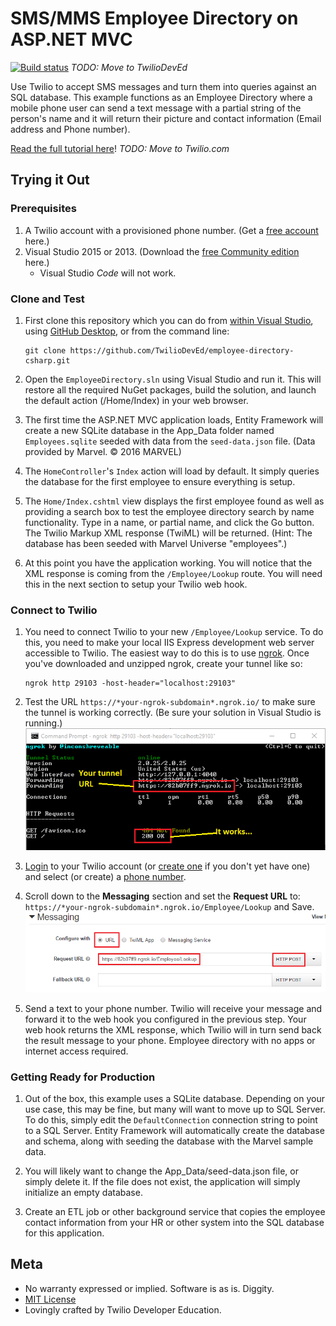 # SMS/MMS Employee Directory on ASP.NET MVC

[![Build status](https://ci.appveyor.com/api/projects/status/github/dprothero/employee-directory-csharp?svg=true)](https://ci.appveyor.com/project/dprothero/employee-directory-csharp) *TODO: Move to TwilioDevEd*

Use Twilio to accept SMS messages and turn them into queries against an SQL database. This example functions as an Employee Directory where a mobile phone user can send a text message with a partial string of the person's name and it will return their picture and contact information (Email address and Phone number).

[Read the full tutorial here](http://www.prothero.com/employee-directory-csharp/)! *TODO: Move to Twilio.com*

## Trying it Out

### Prerequisites

1. A Twilio account with a provisioned phone number. (Get a [free account](https://www.twilio.com/try-twilio?utm_campaign=tutorials&utm_medium=readme) here.)
2. Visual Studio 2015 or 2013. (Download the [free Community edition](https://www.visualstudio.com/en-us/downloads/download-visual-studio-vs.aspx) here.)
   - Visual Studio *Code* will not work.

### Clone and Test

1. First clone this repository which you can do from [within Visual Studio](https://visualstudio.github.com/), using [GitHub Desktop](https://desktop.github.com/), or from the command line:
   ```
   git clone https://github.com/TwilioDevEd/employee-directory-csharp.git
   ```

2. Open the `EmployeeDirectory.sln` using Visual Studio and run it. This will restore all the required NuGet packages, build the solution, and launch the default action (/Home/Index) in your web browser.

3. The first time the ASP.NET MVC application loads, Entity Framework will create a new SQLite database in the App_Data folder named `Employees.sqlite` seeded with data from the `seed-data.json` file. (Data provided by Marvel. &copy; 2016 MARVEL)

4. The `HomeController`'s `Index` action will load by default. It simply queries the database for the first employee to ensure everything is setup.

5. The `Home/Index.cshtml` view displays the first employee found as well as providing a search box to test the employee directory search by name functionality. Type in a name, or partial name, and click the Go button. The Twilio Markup XML response (TwiML) will be returned. (Hint: The database has been seeded with Marvel Universe "employees".)

6. At this point you have the application working. You will notice that the XML response is coming from the `/Employee/Lookup` route. You will need this in the next section to setup your Twilio web hook.

### Connect to Twilio

1. You need to connect Twilio to your new `/Employee/Lookup` service. To do this, you need to make your local IIS Express development web server accessible to Twilio. The easiest way to do this is to use [ngrok](https://www.twilio.com/blog/2015/09/6-awesome-reasons-to-use-ngrok-when-testing-webhooks.html?utm_campaign=tutorials&utm_medium=readme). Once you've downloaded and unzipped ngrok, create your tunnel like so:
   ```
   ngrok http 29103 -host-header="localhost:29103"
   ```

2. Test the URL `https://*your-ngrok-subdomain*.ngrok.io/` to make sure the tunnel is working correctly. (Be sure your solution in Visual Studio is running.)
   ![ngrok working](docs/ngrok.png)

3. [Login](https://www.twilio.com/login?utm_campaign=tutorials&utm_medium=readme) to your Twilio account (or [create one](https://www.twilio.com/try-twilio?utm_campaign=tutorials&utm_medium=readme) if you don't yet have one) and select (or create) a [phone number](https://www.twilio.com/user/account/phone-numbers/incoming?utm_campaign=tutorials&utm_medium=readme).

4. Scroll down to the **Messaging** section and set the **Request URL** to: `https://*your-ngrok-subdomain*.ngrok.io/Employee/Lookup` and Save.
   ![Web hook setup](docs/webhook.png)

5. Send a text to your phone number. Twilio will receive your message and forward it to the web hook you configured in the previous step. Your web hook returns the XML response, which Twilio will in turn send back the result message to your phone. Employee directory with no apps or internet access required.

### Getting Ready for Production

1. Out of the box, this example uses a SQLite database. Depending on your use case, this may be fine, but many will want to move up to SQL Server. To do this, simply edit the `DefaultConnection` connection string to point to a SQL Server. Entity Framework will automatically create the database and schema, along with seeding the database with the Marvel sample data.

2. You will likely want to change the App_Data/seed-data.json file, or simply delete it. If the file does not exist, the application will simply initialize an empty database.

3. Create an ETL job or other background service that copies the employee contact information from your HR or other system into the SQL database for this application.

## Meta

* No warranty expressed or implied. Software is as is. Diggity.
* [MIT License](http://www.opensource.org/licenses/mit-license.html)
* Lovingly crafted by Twilio Developer Education.